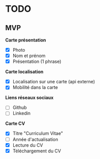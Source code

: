# TODO

## MVP

**Carte présentation**

- [x] Photo
- [x] Nom et prénom
- [x] Présentation (1 phrase)

**Carte localisation**

- [x] Localisation sur une carte (api externe)
- [x] Mobilité dans la carte

**Liens réseaux sociaux**

- [ ] Github
- [ ] Linkedin

**Carte CV**

- [x] Titre "Curriculum Vitae"
- [ ] Année d'actualisation
- [x] Lecture du CV
- [x] Téléchargement du CV
